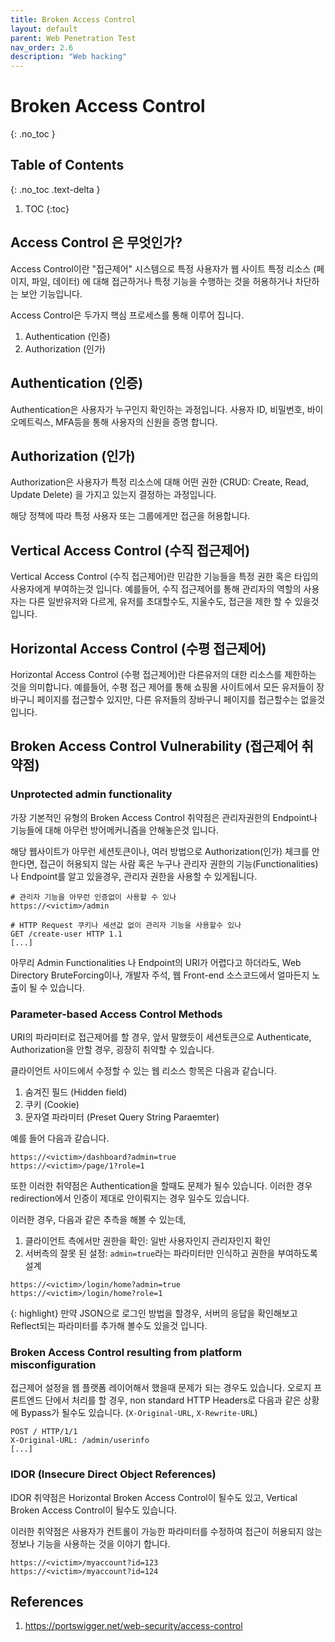 ```yaml
---
title: Broken Access Control
layout: default
parent: Web Penetration Test
nav_order: 2.6
description: "Web hacking"
---
```


# Broken Access Control 

{: .no_toc }

## Table of Contents
{: .no_toc .text-delta }

1. TOC
{:toc}

## Access Control 은 무엇인가?

Access Control이란 "접근제어" 시스템으로 특정 사용자가 웹 사이트 특정 리소스 (페이지, 파일, 데이터) 에 대해 접근하거나 특정 기능을 수행하는 것을 허용하거나 차단하는 보안 기능입니다. 

Access Control은 두가지 핵심 프로세스를 통해 이루어 집니다.

1. Authentication (인증)
2. Authorization (인가)

## Authentication (인증)

Authentication은 사용자가 누구인지 확인하는 과정입니다. 사용자 ID, 비밀번호, 바이오메트릭스, MFA등을 통해 사용자의 신원을 증명 합니다. 

## Authorization (인가)

Authorization은 사용자가 특정 리소스에 대해 어떤 권한 (CRUD: Create, Read, Update Delete) 을 가지고 있는지 결정하는 과정입니다. 

해당 정책에 따라 특정 사용자 또는 그룹에게만 접근을 허용합니다. 

## Vertical Access Control (수직 접근제어)

Vertical Access Control (수직 접근제어)란 민감한 기능들을 특정 권한 혹은 타입의 사용자에게 부여하는것 입니다. 예를들어, 수직 접근제어를 통해 관리자의 역할의 사용자는 다른 일반유저와 다르게, 유저를 초대할수도, 지울수도, 접근을 제한 할 수 있을것 입니다. 

## Horizontal Access Control (수평 접근제어)

Horizontal Access Control (수평 접근제어)란 다른유저의 대한 리소스를 제한하는 것을 의미합니다. 예를들어, 수평 접근 제어를 통해 쇼핑몰 사이트에서 모든 유저들이 장바구니 페이지를 접근할수 있지만, 다른 유저들의 장바구니 페이지를 접근할수는 없을것 입니다. 

## Broken Access Control Vulnerability (접근제어 취약점)

### Unprotected admin functionality 

가장 기본적인 유형의 Broken Access Control 취약점은 관리자권한의 Endpoint나 기능들에 대해 아무런 방어메커니즘을 안해놓은것 입니다.

해당 웹사이트가 아무런 세션토큰이나, 여러 방법으로 Authorization(인가) 체크를 안한다면, 접근이 허용되지 않는 사람 혹은 누구나 관리자 권한의 기능(Functionalities) 나 Endpoint를 알고 있을경우, 관리자 권한을 사용할 수 있게됩니다.

```
# 관리자 기능을 아무런 인증없이 사용할 수 있나
https://<victim>/admin
```

```
# HTTP Request 쿠키나 세션값 없이 관리자 기능을 사용할수 있나
GET /create-user HTTP 1.1
[...]
```

아무리 Admin Functionalities 나 Endpoint의 URI가 어렵다고 하더라도, Web Directory BruteForcing이나, 개발자 주석, 웹 Front-end 소스코드에서 얼마든지 노출이 될 수 있습니다. 


### Parameter-based Access Control Methods

URI의 파라미터로 접근제어를 할 경우, 앞서 말했듯이 세션토큰으로 Authenticate, Authorization을 안할 경우, 굉장히 취약할 수 있습니다.

클라이언트 사이드에서 수정할 수 있는 웹 리소스 항목은 다음과 같습니다.

1. 숨겨진 필드 (Hidden field)
2. 쿠키 (Cookie)
3. 문자열 파라미터 (Preset Query String Paraemter)

예를 들어 다음과 같습니다.

```
https://<victim>/dashboard?admin=true
https://<victim>/page/1?role=1
```

또한 이러한 취약점은 Authentication을 할때도 문제가 될수 있습니다. 이러한 경우 redirection에서 인증이 제대로 안이뤄지는 경우 일수도 있습니다.

이러한 경우, 다음과 같은 추측을 해볼 수 있는데,

1. 클라이언트 측에서만 권한을 확인: 일반 사용자인지 관리자인지 확인 
2. 서버측의 잘못 된 설정: `admin=true`라는 파라미터만 인식하고 권한을 부여하도록 설계

```
https://<victim>/login/home?admin=true
https://<victim>/login/home?role=1
```

{: highlight}
만약 JSON으로 로그인 방법을 할경우, 서버의 응답을 확인해보고 Reflect되는 파라미터를 추가해 볼수도 있을것 입니다. 

### Broken Access Control resulting from platform misconfiguration

접근제어 설정을 웹 플랫폼 레이어해서 했을때 문제가 되는 경우도 있습니다. 오로지 프론트엔드 단에서 처리를 할 경우, non standard HTTP Headers로 다음과 같은 상황에 Bypass가 될수도 있습니다. (`X-Original-URL`, `X-Rewrite-URL`)

```
POST / HTTP/1/1
X-Original-URL: /admin/userinfo
[...]
```

### IDOR (Insecure Direct Object References) 

IDOR 취약점은 Horizontal Broken Access Control이 될수도 있고, Vertical Broken Access Control이 될수도 있습니다.

이러한 취약점은 사용자가 컨트롤이 가능한 파라미터를 수정하여 접근이 허용되지 않는 정보나 기능을 사용하는 것을 이야기 합니다.

```
https://<victim>/myaccount?id=123
https://<victim>/myaccount?id=124
```


## References
 1. https://portswigger.net/web-security/access-control